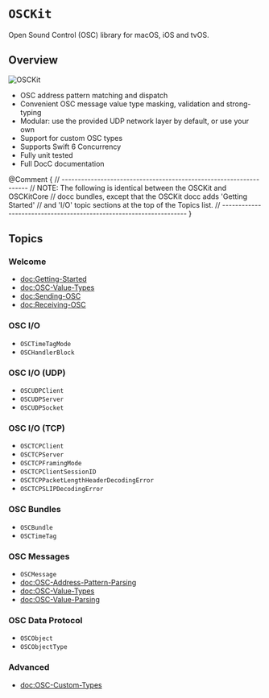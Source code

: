 # ``OSCKit``

Open Sound Control (OSC) library for macOS, iOS and tvOS.

## Overview

![OSCKit](osckit-banner.png)

- OSC address pattern matching and dispatch
- Convenient OSC message value type masking, validation and strong-typing
- Modular: use the provided UDP network layer by default, or use your own
- Support for custom OSC types
- Supports Swift 6 Concurrency
- Fully unit tested
- Full DocC documentation

@Comment {
    // -------------------------------------------------------------------
    // NOTE: The following is identical between the OSCKit and OSCKitCore
    // docc bundles, except that the OSCKit docc adds 'Getting Started'
    // and 'I/O' topic sections at the top of the Topics list.
    // -------------------------------------------------------------------
}

## Topics

### Welcome
- <doc:Getting-Started>
- <doc:OSC-Value-Types>
- <doc:Sending-OSC>
- <doc:Receiving-OSC>

### OSC I/O

- ``OSCTimeTagMode``
- ``OSCHandlerBlock``

### OSC I/O (UDP)

- ``OSCUDPClient``
- ``OSCUDPServer``
- ``OSCUDPSocket``

### OSC I/O (TCP)

- ``OSCTCPClient``
- ``OSCTCPServer``
- ``OSCTCPFramingMode``
- ``OSCTCPClientSessionID``
- ``OSCTCPPacketLengthHeaderDecodingError``
- ``OSCTCPSLIPDecodingError``

### OSC Bundles

- ``OSCBundle``
- ``OSCTimeTag``

### OSC Messages

- ``OSCMessage``
- <doc:OSC-Address-Pattern-Parsing>
- <doc:OSC-Value-Types>
- <doc:OSC-Value-Parsing>

### OSC Data Protocol

- ``OSCObject``
- ``OSCObjectType``

### Advanced

- <doc:OSC-Custom-Types>
